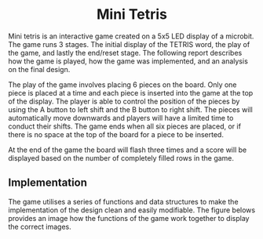 <div style="text-align: center;">

# Mini Tetris

</div>

Mini tetris is an interactive game created on a 5x5 LED display of a microbit. The game runs 3 stages. The initial display of the TETRIS word, the play of the game, and lastly the end/reset stage. The following report describes how the game is played, how the game was implemented, and an analysis on the final design.

The play of the game involves placing 6 pieces on the board. Only one piece is placed at a time and each piece is inserted into the game at the top of the display. The player is able to control the position of the pieces by using the A button to left shift and the B button to right shift.  The pieces will automatically move downwards and players will have a limited time to conduct their shifts. The game ends when all six pieces are placed, or if there is no space at the top of the board for a piece to be inserted.

At the end of the game the board will flash three times and a score will be displayed based on the number of completely filled rows in the game.


<h2>Implementation</h2>


The game utilises a series of functions and data structures to make the implementation of the design clean and easily modifiable. The figure belows provides an image how the functions of the game work together to display the correct images.





